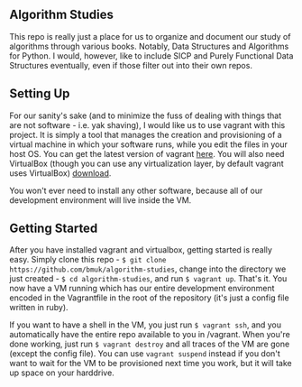 Algorithm Studies
-----------------

This repo is really just a place for us to organize and document our study of algorithms through various books. Notably, Data Structures and Algorithms for Python. I would, however, like to include SICP and Purely Functional Data Structures eventually, even if those filter out into their own repos.

Setting Up
----------

For our sanity's sake (and to minimize the fuss of dealing with things that are not software - i.e. yak shaving), I would like us to use vagrant with this project. It is simply a tool that manages the creation and provisioning of a virtual machine in which your software runs, while you edit the files in your host OS. You can get the latest version of vagrant [here](http://www.vagrantup.com/downloads). You will also need VirtualBox (though you can use any virtualization layer, by default vagrant uses VirtualBox) [download](https://www.virtualbox.org/wiki/Downloads).

You won't ever need to install any other software, because all of our development environment will live inside the VM.

Getting Started
---------------

After you have installed vagrant and virtualbox, getting started is really easy. Simply clone this repo - `$ git clone https://github.com/bmuk/algorithm-studies`, change into the directory we just created - `$ cd algorithm-studies`, and run `$ vagrant up`. That's it. You now have a VM running which has our entire development environment encoded in the Vagrantfile in the root of the repository (it's just a config file written in ruby).

If you want to have a shell in the VM, you just run `$ vagrant ssh`, and you automatically have the entire repo available to you in /vagrant. When you're done working, just run `$ vagrant destroy` and all traces of the VM are gone (except the config file). You can use `vagrant suspend` instead if you don't want to wait for the VM to be provisioned next time you work, but it will take up space on your harddrive.
